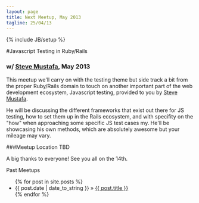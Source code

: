 ```yaml
---
layout: page
title: Next Meetup, May 2013
tagline: 25/04/13
---
```

{% include JB/setup %}

#Javascript Testing in Ruby/Rails
### w/ [Steve Mustafa](https://twitter.com/stevemustafa), May 2013

This meetup we'll carry on with the testing theme but side track a bit from the proper Ruby/Rails domain to touch on another important part of the web development ecosystem, Javascript testing, provided to you by [Steve Mustafa](https://twitter.com/stevemustafa).

He will be discussing the different frameworks that exist out there for JS testing, how to set them up in the Rails ecosystem, and with specifity on the "how" when approaching some specific JS test cases my.  He'll be showcasing his own methods, which are absolutely awesome but your mileage may vary.

###Meetup Location TBD

A big thanks to everyone! See you all on the 14th.


Past Meetups

<ul class="posts">
  {% for post in site.posts %}
    <li><span>{{ post.date | date_to_string }}</span> &raquo; <a href="{{ BASE_PATH }}{{ post.url }}">{{ post.title }}</a></li>
  {% endfor %}
</ul>


